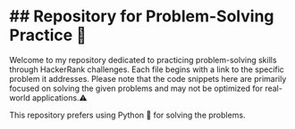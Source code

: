 <h1>## Repository for Problem-Solving Practice 🧩</h1>

<p>
  Welcome to my repository dedicated to practicing problem-solving skills through HackerRank challenges. 
  Each file begins with a link to the specific problem it addresses. 
  Please note that the code snippets here are primarily focused on solving the given problems and may not be optimized for real-world applications.⚠️
</p>
<p>
  This repository prefers using Python 🐍 for solving the problems.
</p>
